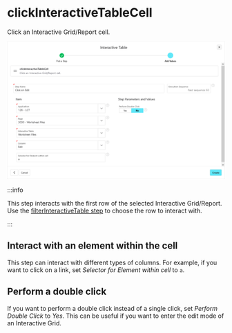 # clickInteractiveTableCell

Click an Interactive Grid/Report cell.

![clickInteractiveTableCell step](./img/click_interactive_table_cell.png)

:::info

This step interacts with the first row of the selected Interactive Grid/Report.
Use the [filterInteractiveTable step](filter-interactive-table.md) to choose the row to interact with.

:::

## Interact with an element within the cell

This step can interact with different types of columns.
For example, if you want to click on a link, set _Selector for Element within cell_ to `a`.

## Perform a double click

If you want to perform a double click instead of a single click, set _Perform Double Click_ to _Yes_.
This can be useful if you want to enter the edit mode of an Interactive Grid.
